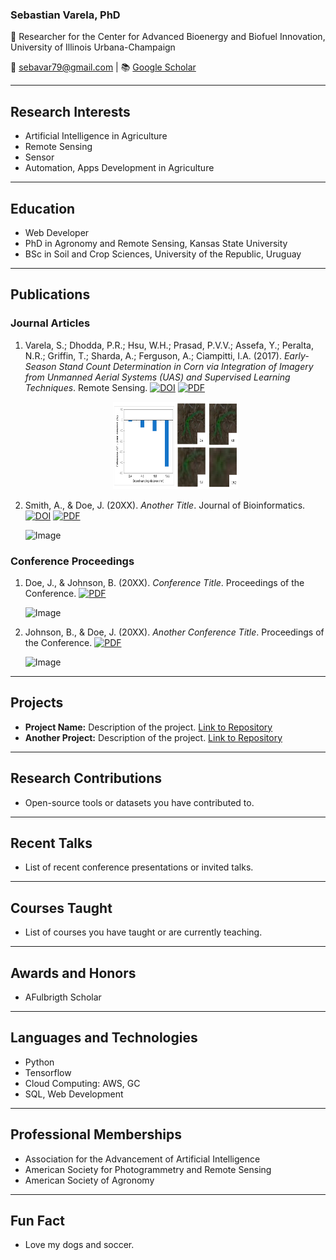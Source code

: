 ### Sebastian Varela, PhD

🔬 Researcher for the Center for Advanced Bioenergy and Biofuel Innovation, University of Illinois Urbana-Champaign 

📧 sebavar79@gmail.com | 📚 [Google Scholar](https://scholar.google.com/citations?hl=en&user=7VElQ60AAAAJ)

---

## Research Interests
- Artificial Intelligence in Agriculture
- Remote Sensing
- Sensor
- Automation, Apps Development in Agriculture

---

## Education
- Web Developer
- PhD in Agronomy and Remote Sensing, Kansas State University
- BSc in Soil and Crop Sciences, University of the Republic, Uruguay

---

## Publications

### Journal Articles
1. Varela, S.; Dhodda, P.R.; Hsu, W.H.; Prasad, P.V.V.; Assefa, Y.; Peralta, N.R.; Griffin, T.; Sharda, A.; Ferguson, A.; Ciampitti, I.A. (2017). *Early-Season Stand Count Determination in Corn via Integration of Imagery from Unmanned Aerial Systems (UAS) and Supervised Learning Techniques*. Remote Sensing. [![DOI](https://img.shields.io/badge/DOI-10.3390/rs10020343-blue)](https://doi.org/10.3390/rs10020343) [![PDF](https://img.shields.io/badge/PDF-Download-orange)](papers/remotesensing-10-00343-v2.pdf)

   <p align="center">
   <img src="papers/remotesensing-10-00343-g007.png" width="200" height="140">

   </p>

3. Smith, A., & Doe, J. (20XX). *Another Title*. Journal of Bioinformatics. [![DOI](https://img.shields.io/badge/DOI-10.0000/0001-blue)](https://doi.org/10.0000/0001) [![PDF](https://img.shields.io/badge/PDF-Download-orange)](papers/remotesensing-10-00343-v2.pdf)

   ![Image](https://placeimg.com/200/150/arch) 

### Conference Proceedings
1. Doe, J., & Johnson, B. (20XX). *Conference Title*. Proceedings of the Conference. [![PDF](https://img.shields.io/badge/PDF-Download-orange)](https://www.yourwebsite.com/proceedings1.pdf)

   ![Image](https://placeimg.com/200/150/people) 

2. Johnson, B., & Doe, J. (20XX). *Another Conference Title*. Proceedings of the Conference. [![PDF](https://img.shields.io/badge/PDF-Download-orange)](https://www.yourwebsite.com/proceedings2.pdf)

   ![Image](https://placeimg.com/200/150/tech) 

---

## Projects
- **Project Name:** Description of the project. [Link to Repository](https://github.com/yourusername/project)
- **Another Project:** Description of the project. [Link to Repository](https://github.com/yourusername/another-project)

---

## Research Contributions
- Open-source tools or datasets you have contributed to.

---

## Recent Talks
- List of recent conference presentations or invited talks.

---

## Courses Taught
- List of courses you have taught or are currently teaching.

---

## Awards and Honors
- AFulbrigth Scholar

---

## Languages and Technologies
- Python
- Tensorflow
- Cloud Computing: AWS, GC
- SQL, Web Development

---

## Professional Memberships
- Association for the Advancement of Artificial Intelligence
- American Society for Photogrammetry and Remote Sensing
- American Society of Agronomy

---

## Fun Fact
- Love my dogs and soccer.
